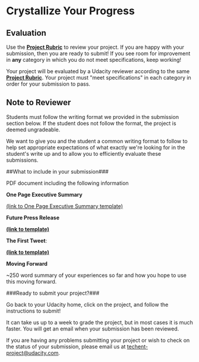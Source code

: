 # Crystallize Your Progress
## Evaluation

Use the [**Project Rubric**](https://docs.google.com/document/d/1Vk1pa3Io9bq0UCmHSimjgXZwSyadt6o613hivZcOoHQ/pub) to review your project. If you are happy with your submission, then you are ready to submit! If you see room for improvement in **any** category in which you do not meet specifications, keep working! 

Your project will be evaluated by a Udacity reviewer according to the same [**Project Rubric**](https://docs.google.com/document/d/1Vk1pa3Io9bq0UCmHSimjgXZwSyadt6o613hivZcOoHQ/pub). Your project must "meet specifications" in each category in order for your submission to pass.

## Note to Reviewer

Students must follow the writing format we provided in the submission section below. If the student does not follow the format, the project is deemed ungradeable.

We want to give you and the student a common writing format to follow to help set appropriate expectations of what exactly we're looking for in the student's write up and to allow you to efficiently evaluate these submissions.

##What to include in your submission###

PDF document including the following information

**One Page Executive Summary**

[(link to One Page Executive Summary template)](https://docs.google.com/presentation/d/1X2t0PQ6G8Y4K9z4eXl4b0CWD6EZ-0GuGuQqZe2NYjDI/pub?start=false&loop=false&delayms=3000&slide=id.g9fd7c85a0_0_33)

**Future Press Release**

[**(link to template)**](https://docs.google.com/presentation/d/1X2t0PQ6G8Y4K9z4eXl4b0CWD6EZ-0GuGuQqZe2NYjDI/pub?start=false&loop=false&delayms=3000&slide=id.g9fd7c85a0_0_8)

**The First Tweet**: 

[**(link to template)**](https://docs.google.com/presentation/d/1X2t0PQ6G8Y4K9z4eXl4b0CWD6EZ-0GuGuQqZe2NYjDI/pub?start=false&loop=false&delayms=3000&slide=id.p)

**Moving Forward**

~250 word summary of your experiences so far and how you hope to use this moving forward.  

###Ready to submit your project?###

Go back to your Udacity home, click on the project, and follow the instructions to submit!

It can take us up to a week to grade the project, but in most cases it is much faster. You will get an email when your submission has been reviewed.

If you are having any problems submitting your project or wish to check on the status of your submission, please email us at techent-project@udacity.com.
